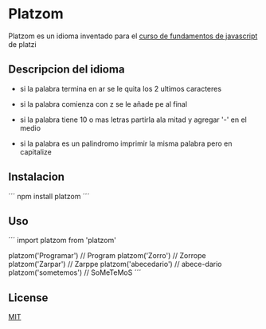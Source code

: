 # Platzom

Platzom es un idioma inventado para el [curso de fundamentos de javascript](https://platzi.com/js) de platzi

## Descripcion del idioma

- si la palabra termina en ar se le quita los 2 ultimos caracteres

- si la palabra comienza con z se le añade pe al final

- si la palabra tiene 10 o mas letras partirla ala mitad y agregar '-' en el medio

- si la palabra es un palindromo imprimir la misma palabra pero en capitalize

## Instalacion

´´´
npm install platzom
´´´

## Uso

´´´
import platzom from 'platzom'

platzom('Programar') // Program
platzom('Zorro') // Zorrope
platzom('Zarpar') // Zarppe
platzom('abecedario') // abece-dario
platzom('sometemos') // SoMeTeMoS
´´´

## License

[MIT](https://opensource.org/licenses/MIT)